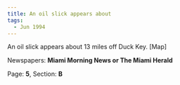 ```yaml
---  
title: An oil slick appears about  
tags:  
  - Jun 1994  
---  
```

  
An oil slick appears about 13 miles off Duck Key. [Map]  
  
Newspapers: **Miami Morning News or The Miami Herald**  
  
Page: **5**, Section: **B** 

